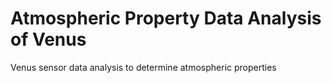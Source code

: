 # Atmospheric Property Data Analysis of Venus

Venus sensor data analysis to determine atmospheric properties
